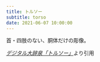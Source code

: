 ```yaml
---
title: トルソー
subtitle: torso
date: 2021-06-07 10:00:00
---
```


首・四肢のない、胴体だけの彫像。

<cite>[デジタル大辞泉「トルソー」](https://dictionary.goo.ne.jp/word/%E3%83%88%E3%83%AB%E3%82%BD%E3%83%BC/)</cite>より引用